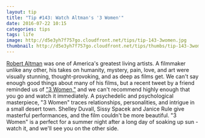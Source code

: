 ```yaml
---
layout: tip
title: "Tip #143: Watch Altman's '3 Women'"
date: 2016-07-22 10:15
categories: tips
tags: life
image: http://d5e3yh7f757go.cloudfront.net/tips/tip-143-3women.jpg
thumbnail: http://d5e3yh7f757go.cloudfront.net/tips/thumbs/tip-143-3women.jpg
---
```

<a href="https://en.wikipedia.org/wiki/Robert_Altman">Robert Altman</a> was one of America's greatest living artists. A filmmaker unlike any other, his takes on humanity, mystery, pain, love, and art were visually stunning, thought-provoking, and as deep as films get. We can't say enough good things about many of his films, but a recent tweet by a friend reminded us of <a href="https://en.wikipedia.org/wiki/3_Women">"3 Women,"</a> and we can't recommend highly enough that you go and watch it immediately. A psychedelic and psychological masterpiece, "3 Women" traces relationships, personalities, and intrigue in a small desert town. Shelley Duvall, Sissy Spacek and Janice Rule give masterful performances, and the film couldn't be more beautiful. "3 Women" is a perfect for a summer night after a long day of soaking up sun - watch it, and we'll see you on the other side.
